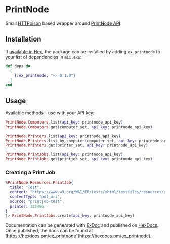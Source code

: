 # PrintNode

Small [HTTPoison](https://github.com/edgurgel/httpoison) based wrapper around [PrintNode API](https://www.printnode.com/en/docs/api/curl).

## Installation

If [available in Hex](https://hex.pm/docs/publish), the package can be installed
by adding `ex_printnode` to your list of dependencies in `mix.exs`:

```elixir
def deps do
  [
    {:ex_printnode, "~> 0.1.0"}
  ]
end
```

## Usage

Available methods - use with your API key:

```elixir
PrintNode.Computers.list(api_key: printnode_api_key)
PrintNode.Computers.get(computer_set, api_key: printnode_api_key)

PrintNode.Printers.list(api_key: printnode_api_key)
PrintNode.Printers.list_by_computer(computer_set, api_key: printnode_api_key)
PrintNode.Printers.get(printer_set, api_key: printnode_api_key)

PrintNode.PrintJobs.list(api_key: printnode_api_key)
PrintNode.PrintJobs.get(printjob_set, api_key: printnode_api_key)
```

### Creating a Print Job

```elixir
%PrintNode.Resources.PrintJob{
  title: "Test",
  content: "https://www.w3.org/WAI/ER/tests/xhtml/testfiles/resources/pdf/dummy.pdf",
  contentType: "pdf_uri",
  source: "printjob-test",
  printer: 123456
}
|> PrintNode.PrintJobs.create(api_key: printnode_api_key)
```

Documentation can be generated with [ExDoc](https://github.com/elixir-lang/ex_doc)
and published on [HexDocs](https://hexdocs.pm). Once published, the docs can
be found at [https://hexdocs.pm/ex_printnode](https://hexdocs.pm/ex_printnode).
